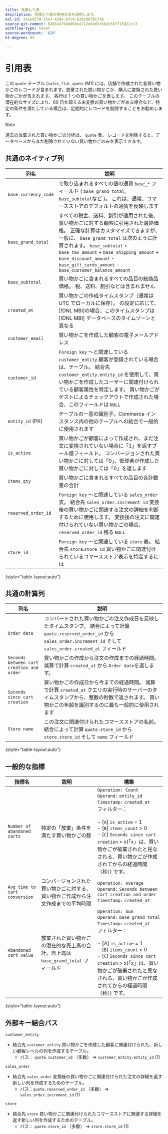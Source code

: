 ```yaml
---
title: 見積もり表
description: 見積もり表の使用方法を説明します。
exl-id: 3a1e9239-33a7-429e-bfc8-628c68701710
source-git-commit: 82882479d4d6bea712e8dd7c6b2e5b7715022cc3
workflow-type: tm+mt
source-wordcount: '620'
ht-degree: 0%

---
```


# 引用表

この `quote` テーブル (`sales_flat_quote` (M1) には、店舗で作成された各買い物かごのレコードが含まれます。放棄された買い物かごか、購入に変換された買い物かごかが含まれます。 各行は 1 つの買い物かごを表します。 このテーブルの潜在的なサイズにより、60 日を超える未変換の買い物かごがある場合など、特定の条件を満たしている場合は、定期的にレコードを削除することをお勧めします。

>[!NOTE]
>
>過去の放棄された買い物かごの分析は、 `quote` 表。 レコードを削除すると、データベースからまだ削除されていない買い物かごのみを表示できます。

## 共通のネイティブ列

| **列名** | **説明** |
|---|---|
| `base_currency_code` | で取り込まれるすべての値の通貨 `base_*` フィールド ( `base_grand_total`, `base_subtotal`など )。 これは、通常、コマースストアのデフォルトの通貨を反映します |
| `base_grand_total` | すべての税金、送料、割引が適用された後、買い物かごに対する顧客に引用された最終価格。 正確な計算はカスタマイズできますが、一般に、 `base_grand_total` は次のように計算されます。 `base_subtotal` + `base_tax_amount` + `base_shipping_amount` + `base_discount_amount` - `base_gift_cards_amount` - `base_customer_balance_amount` |
| `base_subtotal` | 買い物かごに含まれるすべての品目の総商品価格。 税、送料、割引などは含まれません |
| `created_at` | 買い物かごの作成タイムスタンプ（通常は UTC でローカルに保存）。 の設定に応じて、 [!DNL MBI]の場合、このタイムスタンプは [!DNL MBI] データベースのタイムゾーンと異なる |
| `customer_email` | 買い物かごを作成した顧客の電子メールアドレス |
| `customer_id` | `Foreign key` ～と関連している `customer_entity` 顧客が登録されている場合は、テーブル。 結合先 `customer_entity.entity_id` を使用して、買い物かごを作成したユーザーに関連付けられている顧客属性を特定します。 買い物かごがゲストによるチェックアウトで作成された場合、このフィールドは `NULL` |
| `entity_id` (PK) | テーブルの一意の識別子。Commerce インスタンス内の他のテーブルへの結合で一般的に使用されます |
| `is_active` | 買い物かごが顧客によって作成され、まだ注文に変換されていない場合に「1」を返すブール値フィールド。 コンバージョンされた買い物かごに対しては「0」、管理者が作成した買い物かごに対しては「0」を返します |
| `items_qty` | 買い物かごに含まれるすべての品目の合計数量の合計 |
| `reserved_order_id` | `Foreign key` ～と関連している `sales_order` 表。 結合先 `sales_order.increment_id` 変換後の買い物かごに関連する注文の詳細を判断するために使用します。 変換後の注文に関連付けられていない買い物かごの場合、 `reserved_order_id` 残る `NULL` |
| `store_id` | `Foreign key` ～と関連している `store` 表。 結合先 `store`.`store_id` 買い物かごに関連付けられているコマースストア表示を特定するには |

{style=&quot;table-layout:auto&quot;}

## 共通の計算列

| **列名** | **説明** |
|---|---|
| `Order date` | コンバートされた買い物かごの注文作成日を反映したタイムスタンプ。 結合によって計算 `quote.reserved_order_id` から `sales_order.increment_id` そして `sales_order.created_at` フィールド |
| `Seconds between cart creation and order` | 買い物かごの作成から注文の作成までの経過時間。 減算で計算 `created_at` から `Order date`を返します。 |
| `Seconds since cart creation` | 買い物かごの作成日から今までの経過時間。 減算で計算 `created_at` クエリの実行時のサーバーのタイムスタンプから、整数の秒数で返されます。 買い物かごの年齢を識別するのに最も一般的に使用されます |
| `Store name` | この注文に関連付けられたコマースストアの名前。 結合によって計算 `quote.store_id` から `store.store_id` そして `name` フィールド |

{style=&quot;table-layout:auto&quot;}

## 一般的な指標

| **指標名** | **説明** | **構築** |
|---|---|---|
| `Number of abandoned carts` | 特定の「放棄」条件を満たす買い物かごの数 | `Operation: Count`<br/>`Operand:` `entity_id`<br/>`Timestamp:` `created_at`<br/>フィルター：<br><br>- \[`A`\] `is_active` = 1<br>- \[`B`\] `items_count` > 0<br>- \[`C`\] `Seconds since cart creation` > x(「x」は、買い物かごが破棄されたと見なされる、買い物かごが作成されてからの経過時間（秒）) です。 |
| `Avg time to cart conversion` | コンバージョンされた買い物かごに対する、買い物かご作成から注文作成までの平均時間 | `Operation: Average`<br>`Operand:` `Seconds between cart creation and order`<br>`Timestamp:` `created_at` |
| `Abandoned cart value` | 放棄された買い物かごの潜在的な売上高の合計。売上高は `base_grand_total` フィールド | `Operation: Sum`<br>`Operand:` `base_grand_total`<br>`Timestamp:` `created_at`<br>フィルター：<br><br>- \[A\] `is_active` = 1<br>- \[`B`\] `items_count` > 0<br>- \[`C`\] `Seconds since cart creation` > x(「x」は、買い物かごが破棄されたと見なされる、買い物かごが作成されてからの経過時間（秒）) です。 |

{style=&quot;table-layout:auto&quot;}

## 外部キー結合パス

`customer_entity`

* 結合先 `customer_entity` 買い物かごを作成した顧客に関連付けられた、新しい顧客レベルの列を作成するテーブル。
   * パス： `quote.customer_id` （多数） => `customer_entity.entity_id` (1)

`sales_order`

* 結合先 `sales_order` 変換後の買い物かごに関連付けられた注文の詳細を返す新しい列を作成するためのテーブル。
   * パス：`quote.reserved_order_id` （多数） => `sales_order.increment_id` (1)

`store`

* 結合先 `store` 買い物かごに関連付けられたコマースストアに関連する詳細を返す新しい列を作成するためのテーブル。
   * パス： `quote.store_id` （多数） => `store.store_id` (1)
